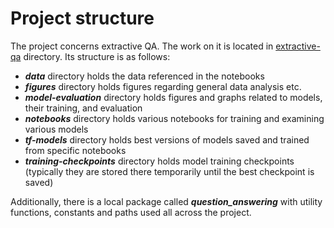 # Project structure

The project concerns extractive QA. The work on it is located in [extractive-qa](./../extractive-qa) directory. 
Its structure is as follows:
* ***data*** directory holds the data referenced in the notebooks
* ***figures*** directory holds figures regarding general data analysis etc.
* ***model-evaluation*** directory holds figures and graphs related to models, their training, and evaluation
* ***notebooks*** directory holds various notebooks for training and examining various models
* ***tf-models*** directory holds best versions of models saved and trained from specific notebooks
* ***training-checkpoints*** directory holds model training checkpoints (typically they are stored there temporarily until the best checkpoint is saved)

Additionally, there is a local package called ***question_answering*** with utility functions, constants and paths used all across the project. 